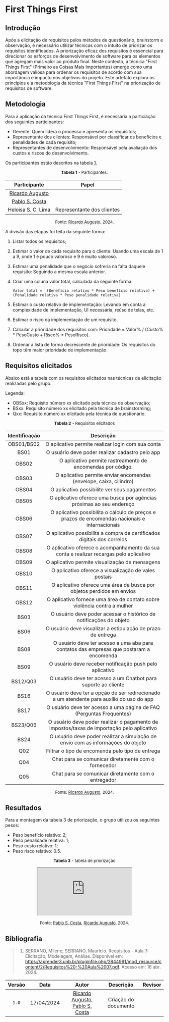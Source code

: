 # First Things First

## Introdução

Após a elicitação de requisitos pelos métodos de questionário, brainstorm e observação, é necessário utilizar técnicas com o intuito de priorizar os requisitos identificados. A priorização eficaz dos requisitos é essencial para direcionar os esforços de desenvolvimento de software para os elementos que agregam mais valor ao produto final. Neste contexto, a técnica "First Things First" (Primeiro as Coisas Mais Importantes) emerge como uma abordagem valiosa para ordenar os requisitos de acordo com sua importância e impacto nos objetivos do projeto. Este artefato explora os princípios e a metodologia da técnica "First Things First" na priorização de requisitos de software.

## Metodologia

Para a aplicação da técnica First Things First, é necessária a particiáção dos seguintes participantes:

- Gerente: Quem lidera o processo e apresenta os requisitos;
- Representante dos clientes: Responsável por classificar os benefícios e penalidades de cada requisito;
- Representantes de desenvolvimento: Responsável pela avaliação dos custos e riscos do desenvolvimento.

Os participantes estão descritos na tabela [1](#participantes).

<center>
<a name="participantes"></a>
<font size="2"><p>
    <b>Tabela 1</b> - Participantes.
</p></font>

| Participante | Papel |
|:-:|:-:|
| [Ricardo Augusto][RicardoGH] | |
| [Pablo S. Costa][PabloGH] | |
| Heloisa S. C. Lima | Representante dos clientes | 

<font size="2"><p>Fonte: [Ricardo Augusto](https://github.com/avmricardo), 2024.</p></font>
</center>

A divisão das etapas foi feita da seguinte forma:

1. Listar todos os requisitos;
2. Estimar o valor de cada requisito para o cliente: Usando uma escala de 1 a 9, onde 1 é pouco valoroso e 9 é muito valoroso.
3. Estimar uma penalidade que o negócio sofreria na falta daquele requisito: Seguindo a mesma escala anterior.
4. Criar uma coluna valor total, calculada da seguinte forma:

    `Valor total =  (Benefício relativo * Peso benefício relativo) + (Penalidade relativa * Peso penalidade relativa)`

5. Estimar o custo relativo de implementação: Levando em conta a complexidade de implementação, UI necessária, reúso de telas, etc.
6. Estimar o risco da implementação de um requisito.
7. Calcular a prioridade dos requisitos com: Prioridade = Valor% / (Custo% * PesoCusto + Risco% * PesoRisco).
8. Ordenar a lista de forma decrescente de prioridade: Os requisitos do topo têm maior prioridade de implementação.

## Requisitos elicitados

Abaixo está a tabela com os requisitos elicitados nas técnicas de elicitação realizadas pelo grupo.

Legenda:

- OBSxx: Requisito número xx elicitado pela técnica de observação;
- BSxx: Requisito número xx elicitado pela técnica de brainstorming;
- Qxx: Requisito número xx elicitado pela técnica de questionário.

<center>
<a name="requisitosElicitados"></a>
<font size="2"><p>
    <b>Tabela 2</b> - Requisitos elicitados
</p></font>

| Identificação | Descrição |
|:-:|:-:|
| OBS01/BS02 | O aplicativo permite realizar login com sua conta |
| BS01 | O usuário deve poder realizar cadastro pelo app |
| OBS02 | O aplicativo permite rastreamento de encomendas por código. |
| OBS03 | O aplicativo permite enviar encomendas (envelope, caixa, cilindro) |
| OBS04 | O aplicativo possibilite ver seus pagamentos |
| OBS05 | O aplicativo oferece uma busca por agências próximas ao seu endereço |
| OBS06 | O aplicativo possibilita o cálculo de preços e prazos de encomendas nacionais e internacionais |
| OBS07 | O aplicativo possibilita a compra de certificados digitais dos correios |
| OBS08 | O aplicativo oferece o acompanhamento da sua conta e realizar recargas pelo aplicativo |
| OBS09 | O aplicativo permite visualização de mensagens |
| OBS10 | O aplicativo oferece a visualização de vales postais |
| OBS11 | O aplicativo oferece uma área de busca por objetos perdidos em envios |
| OBS12 | O aplicativo fornece uma área de contato sobre violência contra a mulher |
| BS03 | O usuário deve poder acessar o histórico de notificações do objeto |
| BS06 | O usuário deve visualizar a estipulação de prazo de entrega |
| BS08 | O usuário deve ter acesso a uma aba para contatos das empresas que postaram a encomenda |
| BS09 | O usuário deve receber notificação push pelo aplicativo |
| BS12/Q03 | O usuário deve ter acesso a um Chatbot para suporte ao cliente |
| BS16 | O usuário deve ter a opção de ser redirecionado a um atendente para auxílio do uso do app |
| BS17 | O usuário deve ter acesso a uma página de FAQ (Perguntas Frequentes) |
| BS23/Q06 | O usuário deve poder realizar o pagamento de impostos/taxas de importação pelo aplicativo |
| BS24 | O usuário deve poder realizar a simulação de envio com as informações do objeto |
| Q02 | Filtrar o tipo de encomenda pelo tipo de entrega |
| Q04 | Chat para se comunicar diretamente com o fornecedor |
| Q05 | Chat para se comunicar diretamente com o entregador |



<font size="2"><p>Fonte: [Ricardo Augusto](https://github.com/avmricardo), 2024.</p></font>
</center>

## Resultados

Para a montagem da tabela 3 de priorização, o grupo utilizou os seguintes pesos:

- Peso benefício relativo: 2;
- Peso penalidade relativa: 1;
- Peso custo relativo: 1;
- Peso risco relativo: 0.5.

<center>
<a name="requisitosElicitados"></a>
<font size="2"><p>
    <b>Tabela 3</b> - tabela de priorização
</p></font>

<iframe class="ftf" src="https://docs.google.com/spreadsheets/d/e/2PACX-1vSPircPZBxv9AqS807qMxn-chgSU31OBT9kMPrgaXLG6-brUNsvzBGsBxeDCwjPRIorb4KbkRAMQAx8/pubhtml?gid=0&amp;single=true&amp;widget=true&amp;headers=false" ></iframe>

<font size="2"><p>Fonte: [Pablo S. Costa](PabloGH), [Ricardo Augusto](RicardoGH), 2024.</p></font>
</center>

## Bibliografia

> 1. SERRANO, Milene; SERRANO, Maurício. Requisitos - Aula 7: Elicitação, Modelagem, Análise. Disponível em: <https://aprender3.unb.br/pluginfile.php/2844991/mod_resource/content/2/Requisitos%20-%20Aula%2007.pdf>. Acesso em: 16 abr. 2024.

| Versão | Data | Autor | Descrição | Revisor
|:-:|:-:|:-:|:-:|:-:|
|`1.0`| 17/04/2024 | [Ricardo Augusto](RicardoGH), [Pablo S. Costa](PabloGH) | Criação do documento | 

[PabloGH]: https://github.com/pabloheika
[RicardoGH]: https://www.github.com/avmricardo